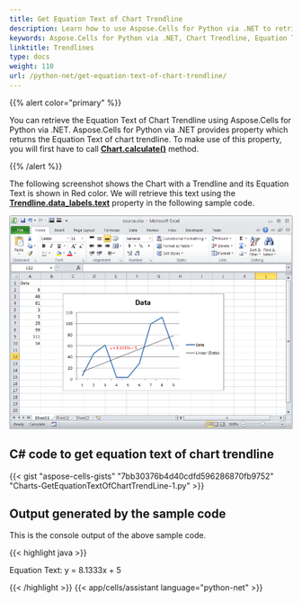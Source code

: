 ```yaml
---
title: Get Equation Text of Chart Trendline
description: Learn how to use Aspose.Cells for Python via .NET to retrieve the equation text of a trendline in a chart created in Microsoft Excel. Our guide will demonstrate how to access and extract the equation of a trendline for further analysis or display.
keywords: Aspose.Cells for Python via .NET, Chart Trendline, Equation Text, Microsoft Excel, Data Analysis, Display.
linktitle: Trendlines
type: docs
weight: 110
url: /python-net/get-equation-text-of-chart-trendline/
---
```


{{% alert color="primary" %}}

You can retrieve the Equation Text of Chart Trendline using Aspose.Cells for Python via .NET. Aspose.Cells for Python via .NET provides  property which returns the Equation Text of chart trendline. To make use of this property, you will first have to call [**Chart.calculate()**](https://reference.aspose.com/cells/python-net/aspose.cells.charts/chart/calculate) method.

{{% /alert %}}

The following screenshot shows the Chart with a Trendline and its Equation Text is shown in Red color. We will retrieve this text using the [**Trendline.data_labels.text**](https://reference.aspose.com/cells/python-net/aspose.cells.charts/datalabels/text) property in the following sample code.

![todo:image_alt_text](get-equation-text-of-chart-trendline_1.png)

## C# code to get equation text of chart trendline

{{< gist "aspose-cells-gists" "7bb30376b4d40cdfd596286870fb9752" "Charts-GetEquationTextOfChartTrendLine-1.py" >}}

## Output generated by the sample code

This is the console output of the above sample code.

{{< highlight java >}}

Equation Text: y = 8.1333x + 5

{{< /highlight >}}
{{< app/cells/assistant language="python-net" >}}